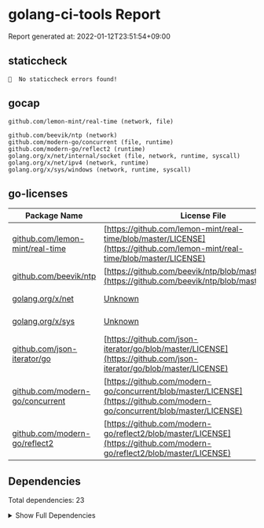 # golang-ci-tools Report

Report generated at: 2022-01-12T23:51:54+09:00

## staticcheck

```
🎉  No staticcheck errors found!
```

## gocap

```
github.com/lemon-mint/real-time (network, file)

github.com/beevik/ntp (network)
github.com/modern-go/concurrent (file, runtime)
github.com/modern-go/reflect2 (runtime)
golang.org/x/net/internal/socket (file, network, runtime, syscall)
golang.org/x/net/ipv4 (network, runtime)
golang.org/x/sys/windows (network, runtime, syscall)

```

## go-licenses

| Package Name | License File | License |
| --- | --- | --- |
| [github.com/lemon-mint/real-time](https://pkg.go.dev/github.com/lemon-mint/real-time) | [https://github.com/lemon-mint/real-time/blob/master/LICENSE](https://github.com/lemon-mint/real-time/blob/master/LICENSE) | Unlicense |
| [github.com/beevik/ntp](https://pkg.go.dev/github.com/beevik/ntp) | [https://github.com/beevik/ntp/blob/master/LICENSE](https://github.com/beevik/ntp/blob/master/LICENSE) | BSD-2-Clause |
| [golang.org/x/net](https://pkg.go.dev/golang.org/x/net) | [Unknown](Unknown) | BSD-3-Clause |
| [golang.org/x/sys](https://pkg.go.dev/golang.org/x/sys) | [Unknown](Unknown) | BSD-3-Clause |
| [github.com/json-iterator/go](https://pkg.go.dev/github.com/json-iterator/go) | [https://github.com/json-iterator/go/blob/master/LICENSE](https://github.com/json-iterator/go/blob/master/LICENSE) | MIT |
| [github.com/modern-go/concurrent](https://pkg.go.dev/github.com/modern-go/concurrent) | [https://github.com/modern-go/concurrent/blob/master/LICENSE](https://github.com/modern-go/concurrent/blob/master/LICENSE) | Apache-2.0 |
| [github.com/modern-go/reflect2](https://pkg.go.dev/github.com/modern-go/reflect2) | [https://github.com/modern-go/reflect2/blob/master/LICENSE](https://github.com/modern-go/reflect2/blob/master/LICENSE) | Apache-2.0 |



## Dependencies

Total dependencies: 23
<details><summary>Show Full Dependencies</summary>

 - github.com/lemon-mint/real-time github.com/beevik/ntp@v0.3.0
 - github.com/lemon-mint/real-time github.com/json-iterator/go@v1.1.12
 - github.com/lemon-mint/real-time github.com/modern-go/concurrent@v0.0.0-20180306012644-bacd9c7ef1dd
 - github.com/lemon-mint/real-time github.com/modern-go/reflect2@v1.0.2
 - github.com/lemon-mint/real-time github.com/stretchr/testify@v1.7.0
 - github.com/lemon-mint/real-time golang.org/x/net@v0.0.0-20220111093109-d55c255bac03
 - github.com/lemon-mint/real-time golang.org/x/sys@v0.0.0-20220111092808-5a964db01320
 - github.com/json-iterator/go@v1.1.12 github.com/davecgh/go-spew@v1.1.1
 - github.com/json-iterator/go@v1.1.12 github.com/google/gofuzz@v1.0.0
 - github.com/json-iterator/go@v1.1.12 github.com/modern-go/concurrent@v0.0.0-20180228061459-e0a39a4cb421
 - github.com/json-iterator/go@v1.1.12 github.com/modern-go/reflect2@v1.0.2
 - github.com/json-iterator/go@v1.1.12 github.com/stretchr/testify@v1.3.0
 - github.com/stretchr/testify@v1.7.0 github.com/davecgh/go-spew@v1.1.0
 - github.com/stretchr/testify@v1.7.0 github.com/pmezard/go-difflib@v1.0.0
 - github.com/stretchr/testify@v1.7.0 github.com/stretchr/objx@v0.1.0
 - github.com/stretchr/testify@v1.7.0 gopkg.in/yaml.v3@v3.0.0-20200313102051-9f266ea9e77c
 - golang.org/x/net@v0.0.0-20220111093109-d55c255bac03 golang.org/x/sys@v0.0.0-20210423082822-04245dca01da
 - golang.org/x/net@v0.0.0-20220111093109-d55c255bac03 golang.org/x/term@v0.0.0-20201126162022-7de9c90e9dd1
 - golang.org/x/net@v0.0.0-20220111093109-d55c255bac03 golang.org/x/text@v0.3.6
 - github.com/stretchr/testify@v1.3.0 github.com/davecgh/go-spew@v1.1.0
 - github.com/stretchr/testify@v1.3.0 github.com/pmezard/go-difflib@v1.0.0
 - github.com/stretchr/testify@v1.3.0 github.com/stretchr/objx@v0.1.0
 - gopkg.in/yaml.v3@v3.0.0-20200313102051-9f266ea9e77c gopkg.in/check.v1@v0.0.0-20161208181325-20d25e280405
</details>

